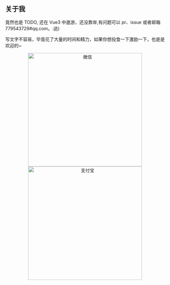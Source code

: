## 关于我

竟然也是 TODO, 还在 Vue3 中遨游，还没靠岸,有问题可以 pr、issue 或者邮箱 779543729#qq.com。:逃)


写文字不容易，毕竟花了大量的时间和精力，如果你想投食一下激励一下，也是是欢迎的~

<p align="center">
    <img height="360" alt="微信" src="https://pic.downk.cc/item/5ed09bb0c2a9a83be560fcc1.jpg"/>
    <img height="360" alt="支付宝" src="https://pic.downk.cc/item/5ed09bb0c2a9a83be560fcbf.jpg" />
</p>